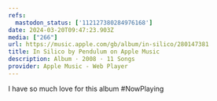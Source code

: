 ```yaml
---
refs:
  mastodon_status: ['112127380284976168']
date: 2024-03-20T09:47:23.903Z
media: ["266"]
url: https://music.apple.com/gb/album/in-silico/280147381
title: In Silico by Pendulum on Apple Music
description: Album · 2008 · 11 Songs
provider: Apple Music - Web Player
---
```


I have so much love for this album #NowPlaying
